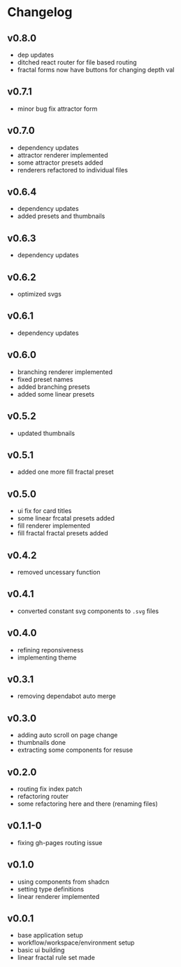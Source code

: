 # Changelog

## v0.8.0

- dep updates
- ditched react router for file based routing
- fractal forms now have buttons for changing depth val

## v0.7.1

- minor bug fix attractor form

## v0.7.0

- dependency updates
- attractor renderer implemented
- some attractor presets added
- renderers refactored to individual files

## v0.6.4

- dependency updates
- added presets and thumbnails

## v0.6.3

- dependency updates

## v0.6.2

- optimized svgs

## v0.6.1

- dependency updates

## v0.6.0

- branching renderer implemented
- fixed preset names
- added branching presets
- added some linear presets

## v0.5.2

- updated thumbnails

## v0.5.1

- added one more fill fractal preset

## v0.5.0

- ui fix for card titles
- some linear frcatal presets added
- fill renderer implemented
- fill fractal fractal presets added

## v0.4.2

- removed uncessary function

## v0.4.1

- converted constant svg components to `.svg` files

## v0.4.0

- refining reponsiveness
- implementing theme

## v0.3.1

- removing dependabot auto merge

## v0.3.0

- adding auto scroll on page change
- thumbnails done
- extracting some components for resuse

## v0.2.0

- routing fix index patch
- refactoring router
- some refactoring here and there (renaming files)

## v0.1.1-0

- fixing gh-pages routing issue

## v0.1.0

- using components from shadcn
- setting type definitions
- linear renderer implemented

## v0.0.1

- base application setup
- workflow/workspace/environment setup
- basic ui building
- linear fractal rule set made
